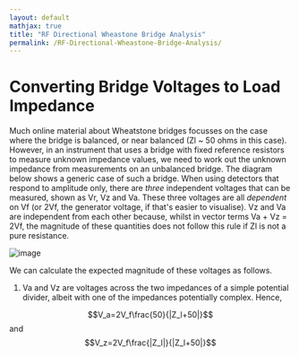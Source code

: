 ```yaml
---
layout: default
mathjax: true
title: "RF Directional Wheastone Bridge Analysis"
permalink: /RF-Directional-Wheastone-Bridge-Analysis/
---
```

# Converting Bridge Voltages to Load Impedance
Much online material about Wheatstone bridges focusses on the case where the bridge is balanced, or near balanced (Zl ~ 50 ohms in this case). However, in an instrument that uses a bridge with fixed reference resistors to measure unknown impedance values, we need to work out the unknown impedance from measurements on an unbalanced bridge. The diagram below shows a generic case of such a bridge. When using detectors that respond to amplitude only, there are *three* independent voltages that can be measured, shown as Vr, Vz and Va. These three voltages are all *dependent* on Vf (or 2Vf, the generator voltage, if that's easier to visualise). Vz and Va are independent from each other because, whilst in vector terms Va + Vz = 2Vf, the magnitude of these quantities does not follow this rule if Zl is not a pure resistance. 

![image](https://github.com/user-attachments/assets/b849b05d-860f-44f5-8954-c11939967a87)

We can calculate the expected magnitude of these voltages as follows.

1) Va and Vz are voltages across the two impedances of a simple potential divider, albeit with one of the impedances potentially complex. Hence, 

$$V_a=2V_f\frac{50}{|Z_l+50|}$$ and $$V_z=2V_f\frac{|Z_l|}{|Z_l+50|}$$

